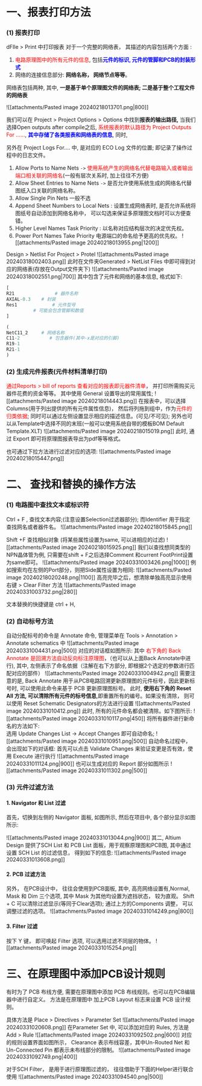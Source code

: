 # 一、报表打印方法
### (1) 报表打印
dFIle > Print 中打印报表
对于一个完整的网络表， 其描述的内容包括两个方面 : 
1. <mark style="background: transparent; color: red">电路原理图中的所有元件的信息</mark>, 包括<b><mark style="background: transparent; color: blue">元件的标识, 元件的管脚和PCB的封装形式</mark></b>
2.  网络的连接信息部分:  **网络名称， 网络节点等等**。 

网络表包括两种, 其中, **一是基于单个原理图文件的网络表;  二是基于整个工程文件的网络表**

![[attachments/Pasted image 20240218013701.png|800]]

我们可以在 Project > Project Options > Options 中找到**报表的输出路径,**  当我们选择Open outputs after compile之后, <mark style="background: transparent; color: red">系统报表的默认路径为 Project Outputs For ......</mark>, <b><mark style="background: transparent; color: blue">其中存储了各类报表和网络表的信息</mark></b>,  同时, 

另外在 Project Logs For.... 中, 是对应的 ECO Log 文件的位置; 即记录了操作过程中的日志文件。 
1. Allow Ports to Name Nets `->` <mark style="background: transparent; color: red">使用系统产生的网络名代替电路输入或者输出端口相关联的网络名</mark>(一般有层次关系时, 加上往往不方便)
2. Allow Sheet Entries to Name Nets `->` 是否允许使用系统生成的网络名代替图纸入口关联的网络名称。
3. Allow Single Pin Nets 一般不选
4. Append Sheet Numbers to Local Nets : 设置生成网络表时, 是否允许系统将图纸号自动添加到网络名称中， 可以勾选来保证多原理图文档时可以方便查错。
5. Higher Level Names Task Priority : 以名称对应结构层次的决定优先权。 
6. Power Port Names Take Priority 电源端口的命名给予更高的优先权。
![[attachments/Pasted image 20240218013955.png|1200]]

Design > Netlist For Project  > Protel 
![[attachments/Pasted image 20240318002403.png]]
此时在文件夹Generated  > NetList Files 中即可得到对应的网络表(存放在Output文件夹下)
![[attachments/Pasted image 20240318002551.png|700]]
其中包含了元件和网络的基本信息, 格式如下: 
```python
[
R21               # 器件名称
AXIAL-0.3    # 封装
Res1             # 元件型号
		  # 可能会包含管脚和数值
]

(                    
NetC11_2     # 网络名称 
C11-2           # 包含器件(其中-x是对应的引脚)
R19-1           
R21-1
)
```

### (2) 生成元件报表(元件材料清单打印) 
<mark style="background: transparent; color: red">通过Reports > bill of reports 查看对应的报表即元器件清单</mark>， 并打印所需购买元器件花费的资金等等。 其中使用 General 设置导出的常用属性;
![[attachments/Pasted image 20240218014443.png]]
在报表中，可以选择Columns(用于列出提供的所有元件属性信息)， 然后将列拖到组中，作为<mark style="background: transparent; color: red">元件的归类依据</mark>; 同时可以通过左侧设置显示相应的描述信息。(可见/不可见); 另外也可以从Template中选择不同的末班(一般可以使用系统自带的模板BOM Default Template.XLT)
![[attachments/Pasted image 20240218015019.png]]
此时, 通过 Export 即可将原理图报表导出为pdf等等格式。

也可通过下拉方法进行过滤对应的选项:
![[attachments/Pasted image 20240218015447.png]]

# 二、 查找和替换的操作方法
### (1) 电路图中查找文本或标识符
Ctrl + F , 查找文本内容;(注意设置Selection过滤器部分); 而Identifier 用于指定 查找网名或者器件名。
![[attachments/Pasted image 20240218015845.png]] 

Shift +F 查找相似对象 (将某些属性设置为same, 可以进相应的过滤)
![[attachments/Pasted image 20240218015925.png]]
我们以查找想同类型的NPN晶体管为例, 只需要在shift + F之后选择Comment 和current FootPrint设置为same即可。
![[attachments/Pasted image 20240331003426.png|1000]]
例如搜索均在左侧的Port部分，则把Side属性设置为相同:
![[attachments/Pasted image 20240218020248.png|1100]]
高亮完毕之后，想清除单独高亮显示使用右键 > Clear Filter 方法
![[attachments/Pasted image 20240331003732.png|280]]

文本替换的快捷键是 ctrl + H, 
### (2) 自动标号方法 
自动分配标号的命令是 Annotate 命令, 管理菜单在 Tools > Annotation > Annotate schematics 中
![[attachments/Pasted image 20240331004431.png|500]]
对应的对话框如图所示:
其中 <mark style="background: transparent; color: red">右下角的 Back Annotate 是回溯方法自动反向标注原理图</mark>，（也可以从上面Back Annotate中进行), 其中, 左侧表示了命名依据（注解在右下方部分, 即根据2个选定的参数进行匹配对应的部件）
![[attachments/Pasted image 20240331004942.png]]
需要注意的是, Back Annotate 用于从PCB电路回溯更新原理图的元件标号，因此更新标号时, 可以使用此命令来基于 PCB 更新原理图标号。
此时, **使用右下角的 Reset All 方法, 可以清除所有元件的标号信息**,即重置所有的编号。如果没有清除， 则可以使用 Reset Schematic Designators的方法进行设置
![[attachments/Pasted image 20240331010412.png]]
此时, 所有的元件命名都会被清除。如下图所示:
![[attachments/Pasted image 20240331010117.png|450]]
将所有器件进行新命名的方法如下:  
选用 Update Changes List -> Accept Changes 即可自动命名;
![[attachments/Pasted image 20240331010951.png|500]]
自动命名过程中， 会出现如下的对话框: 首先可以点击 Validate Changes 来验证变更是否有效，使用 Execute 进行执行
![[attachments/Pasted image 20240331011124.png|900]]
也可以生成对应的 Report 部分如图所示
![[attachments/Pasted image 20240331011302.png|500]]
### (3) 元件过滤方法
#### 1.  Navigator 和 List 过滤 
首先，切换到左侧的 Navigator 面板, 如图所示, 然后在项目中, 各个部分显示如图所示:

![[attachments/Pasted image 20240331013044.png|900]]
其二, Altium Design 提供了SCH List 和 PCB List 面板，用于观察原理图和PCB图, 其中通过设置 SCH List 的过滤信息， 得到如下的信息:
![[attachments/Pasted image 20240331013608.png]]

#### 2. PCB 过滤方法 
另外， 在PCB设计中， 往往会使用到PCB面板, 其中, 高亮网络设置有,Normal,  Mask 和 Dim 三个选项, 其中 Mask 为其他均设置为遮挡状态， 较为直观。
Shift + C 可以清除过滤显示(等同于Clear选项); 
通过上方的Components 调整， 可以调整过滤的选项。 
![[attachments/Pasted image 20240331014249.png|800]]

#### 3. Filter 过滤 
按下 Y 键， 即可唤起 Filter 选项, 可以选用过滤不同层的物体。
![[attachments/Pasted image 20240331015254.png]]

# 三、在原理图中添加PCB设计规则
有时为了 PCB 布线方便, 需要在原理图中添加 PCB 布线规则。也可以在PCB编辑器中进行自定义。
方法是在原理图中 加上PCB Layout 标志来设置 PCB 设计规则。

具体方法是 Place > Directives > Parameter Set 
![[attachments/Pasted image 20240331020608.png]]
在Parameter Set 中, 可以添加对应的 Rules,  方法是 Add > Rule 
![[attachments/Pasted image 20240331092502.png|600]]
对应的规则设置界面如图所示，
Clearance 表示布线容差，其中Un-Routed Net 和 Un-Connected Pin 都表示未布线部分的限制。
![[attachments/Pasted image 20240331092749.png|400]]

对于SCH Filter， 是用于进行原理图过滤的， 往往借助于下面的Helper进行联合使用
![[attachments/Pasted image 20240331094540.png|500]]

